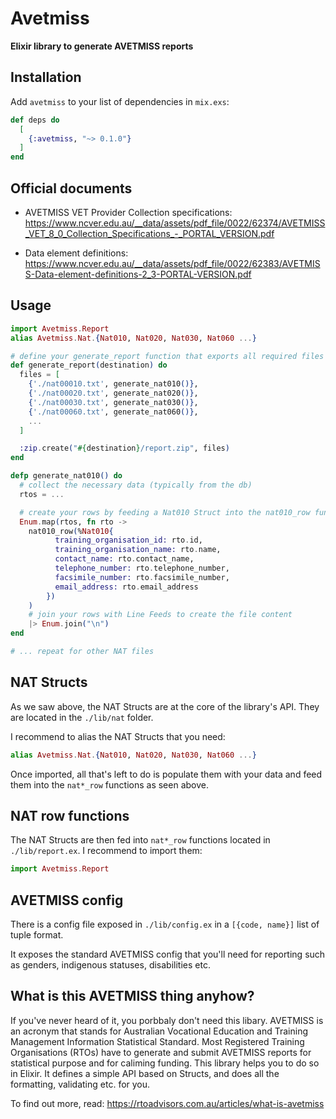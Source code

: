 # Avetmiss

**Elixir library to generate AVETMISS reports**

## Installation

Add `avetmiss` to your list of dependencies in `mix.exs`:

```elixir
def deps do
  [
    {:avetmiss, "~> 0.1.0"}
  ]
end
```

## Official documents

- AVETMISS VET Provider Collection
specifications: https://www.ncver.edu.au/__data/assets/pdf_file/0022/62374/AVETMISS_VET_8_0_Collection_Specifications_-_PORTAL_VERSION.pdf

- Data element definitions: https://www.ncver.edu.au/__data/assets/pdf_file/0022/62383/AVETMISS-Data-element-definitions-2_3-PORTAL-VERSION.pdf



## Usage

```elixir
import Avetmiss.Report
alias Avetmiss.Nat.{Nat010, Nat020, Nat030, Nat060 ...}

# define your generate_report function that exports all required files
def generate_report(destination) do
  files = [
    {'./nat00010.txt', generate_nat010()},
    {'./nat00020.txt', generate_nat020()},
    {'./nat00030.txt', generate_nat030()},
    {'./nat00060.txt', generate_nat060()},
    ...
  ]

  :zip.create("#{destination}/report.zip", files)
end

defp generate_nat010() do
  # collect the necessary data (typically from the db)
  rtos = ...

  # create your rows by feeding a Nat010 Struct into the nat010_row function
  Enum.map(rtos, fn rto ->
    nat010_row(%Nat010{
          training_organisation_id: rto.id,
          training_organisation_name: rto.name,
          contact_name: rto.contact_name,
          telephone_number: rto.telephone_number,
          facsimile_number: rto.facsimile_number,
          email_address: rto.email_address
        })
    )
    # join your rows with Line Feeds to create the file content
    |> Enum.join("\n")
end

# ... repeat for other NAT files
```

## NAT Structs
As we saw above, the NAT Structs are at the core of the library's API. They are located in the `./lib/nat` folder.

I recommend to alias the NAT Structs that you need:
```elixir
alias Avetmiss.Nat.{Nat010, Nat020, Nat030, Nat060 ...}
```

Once imported, all that's left to do is populate them with your data and feed them into the `nat*_row` functions as seen above.

## NAT row functions
The NAT Structs are then fed into `nat*_row` functions located in `./lib/report.ex`. I recommend to import them:
```elixir
import Avetmiss.Report
```

## AVETMISS config
There is a config file exposed in `./lib/config.ex` in a `[{code, name}]` list of tuple format.

It exposes the standard AVETMISS config that you'll need for reporting such as genders, indigenous statuses, disabilities etc.

## What is this AVETMISS thing anyhow?

If you've never heard of it, you porbbaly don't need this libary.
AVETMISS is an acronym that stands for Australian Vocational Education and Training Management Information Statistical Standard.
Most Registered Training Organisations (RTOs) have to generate and submit AVETMISS reports for statistical purpose and for caliming funding. 
This library helps you to do so in Elixir. It defines a simple API based on Structs, and does all the formatting, validating etc. for you.

To find out more, read: https://rtoadvisors.com.au/articles/what-is-avetmiss

